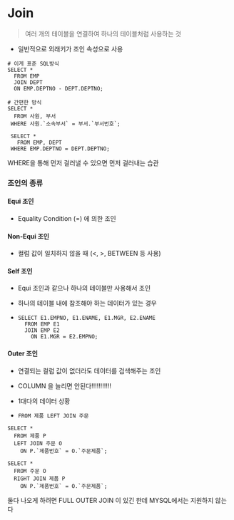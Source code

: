 # Join

> 여러 개의 테이블을 연결하여 하나의 테이블처럼 사용하는 것

- 일반적으로 외래키가 조인 속성으로 사용



```mysql
# 이게 표준 SQL방식
SELECT *
  FROM EMP
  JOIN DEPT
  ON EMP.DEPTNO - DEPT.DEPTNO;

# 간편한 방식
SELECT *
  FROM 사원, 부서
 WHERE 사원.`소속부서` = 부서.`부서번호`;
 
 SELECT *
   FROM EMP, DEPT
 WHERE EMP.DEPTNO = DEPT.DEPTNO;
```



WHERE을 통해 먼저 걸러낼 수 있으면 먼저 걸러내는 습관



### 조인의 종류

#### Equi 조인

- Equality Condition (=) 에 의한 조인

####  Non-Equi 조인

- 컬럼 값이 일치하지 않을 때 (<, >, BETWEEN 등 사용)

####  Self 조인

- Equi 조인과 같으나 하나의 테이블만 사용해서 조인

- 하나의 테이블 내에 참조해야 하는 데이터가 있는 경우

- ```mysql
  SELECT E1.EMPNO, E1.ENAME, E1.MGR, E2.ENAME
    FROM EMP E1
    JOIN EMP E2
      ON E1.MGR = E2.EMPNO;
  ```



#### Outer 조인

- 연결되는 컬럼 값이 없더라도 데이터를 검색해주는 조인
- COLUMN 을 늘리면 안된다!!!!!!!!!!!
- 1대다의 데이터 상황

- `FROM 제품 LEFT JOIN 주문`

```mysql
SELECT *
  FROM 제품 P
  LEFT JOIN 주문 O
    ON P.`제품번호` = O.`주문제품`;
    
SELECT *
  FROM 주문 O
  RIGHT JOIN 제품 P
    ON P.`제품번호` = O.`주문제품`;
```

둘다 나오게 하려면 FULL OUTER JOIN 이 있긴 한데 MYSQL에서는 지원하지 않는다



